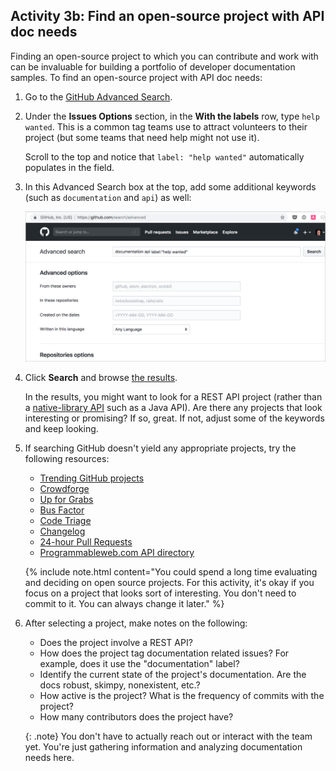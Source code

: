 ## <i class="fa fa-user-circle"></i> Activity 3b: Find an open-source project with API doc needs

Finding an open-source project to which you can contribute and work with can be invaluable for building a portfolio of developer documentation samples. To find an open-source project with API doc needs:

1.  Go to the [GitHub Advanced Search](https://github.com/search/advanced).
2.  Under the **Issues Options** section, in the **With the labels** row, type `help wanted`. This is a common tag teams use to attract volunteers to their project (but some teams that need help might not use it).

    Scroll to the top and notice that `label: "help wanted"` automatically populates in the field.

3.  In this Advanced Search box at the top, add some additional keywords (such as `documentation` and `api`) as well:

    <a class="noCrossRef" href="https://github.com/search?utf8=%E2%9C%93&q=documentation+api+label%3A%22help+wanted%22&type=Issues&ref=advsearch&l=&l="><img src="images/githubopensourceprojects.png"/></a>

4.  Click **Search** and browse [the results](https://github.com/search?utf8=%E2%9C%93&q=documentation+api+label%3A%22help+wanted%22&type=Issues&ref=advsearch&l=&l=).

    In the results, you might want to look for a REST API project (rather than a [native-library API](nativelibraryapis_overview.html) such as a Java API). Are there any projects that look interesting or promising? If so, great. If not, adjust some of the keywords and keep looking.

5.  If searching GitHub doesn't yield any appropriate projects, try the following resources:

    * [Trending GitHub projects](https://github.com/trending)
    * [Crowdforge](https://crowdforge.io/)
    * [Up for Grabs](http://up-for-grabs.net/#/)
    * [Bus Factor](https://libraries.io/experiments/bus-factor)
    * [Code Triage](https://www.codetriage.com/)
    * [Changelog](https://changelog.com/)
    * [24-hour Pull Requests](https://24pullrequests.com)
    * [Programmableweb.com API directory](https://www.programmableweb.com/category/all/apis)

    {% include note.html content="You could spend a long time evaluating and deciding on open source projects. For this activity, it's okay if you focus on a project that looks sort of interesting. You don't need to commit to it. You can always change it later." %}

6.  After selecting a project, make notes on the following:

    *  Does the project involve a REST API?
    *  How does the project tag documentation related issues? For example, does it use the "documentation" label?
    *  Identify the current state of the project's documentation. Are the docs robust, skimpy, nonexistent, etc.?
    *  How active is the project? What is the frequency of commits with the project?
    *  How many contributors does the project have?

    {: .note}
    You don't have to actually reach out or interact with the team yet. You're just gathering information and analyzing documentation needs here.
